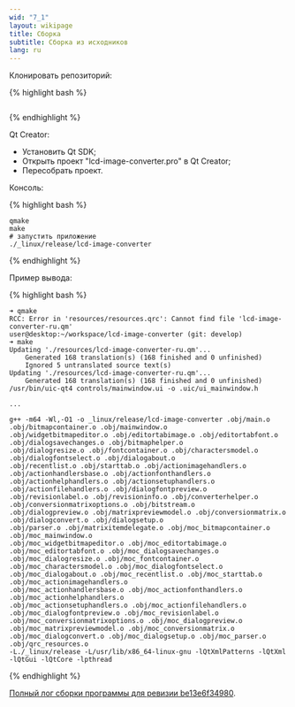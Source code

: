 ```yaml
---
wid: "7_1"
layout: wikipage
title: Сборка
subtitle: Сборка из исходников
lang: ru
---
```

Клонировать репозиторий:

{% highlight bash %}
```git clone https://github.com/riuson/lcd-image-converter.git
```
{% endhighlight %}

Qt Creator:

  *  Установить Qt SDK;
  *  Открыть проект "lcd-image-converter.pro" в Qt Creator;
  *  Пересобрать проект.

Консоль:

{% highlight bash %}
```cd lcd-image-converter
qmake
make
# запустить приложение
./_linux/release/lcd-image-converter
```
{% endhighlight %}

Пример вывода:

{% highlight bash %}
```user@desktop:~/workspace/lcd-image-converter (git: develop)
➜ qmake
RCC: Error in 'resources/resources.qrc': Cannot find file 'lcd-image-converter-ru.qm'
user@desktop:~/workspace/lcd-image-converter (git: develop)
➜ make
Updating './resources/lcd-image-converter-ru.qm'...
    Generated 168 translation(s) (168 finished and 0 unfinished)
    Ignored 5 untranslated source text(s)
Updating './resources/lcd-image-converter-ru.qm'...
    Generated 168 translation(s) (168 finished and 0 unfinished)
/usr/bin/uic-qt4 controls/mainwindow.ui -o .uic/ui_mainwindow.h

...

g++ -m64 -Wl,-O1 -o _linux/release/lcd-image-converter .obj/main.o .obj/bitmapcontainer.o .obj/mainwindow.o 
.obj/widgetbitmapeditor.o .obj/editortabimage.o .obj/editortabfont.o .obj/dialogsavechanges.o .obj/bitmaphelper.o 
.obj/dialogresize.o .obj/fontcontainer.o .obj/charactersmodel.o .obj/dialogfontselect.o .obj/dialogabout.o 
.obj/recentlist.o .obj/starttab.o .obj/actionimagehandlers.o .obj/actionhandlersbase.o .obj/actionfonthandlers.o 
.obj/actionhelphandlers.o .obj/actionsetuphandlers.o .obj/actionfilehandlers.o .obj/dialogfontpreview.o 
.obj/revisionlabel.o .obj/revisioninfo.o .obj/converterhelper.o .obj/conversionmatrixoptions.o .obj/bitstream.o 
.obj/dialogpreview.o .obj/matrixpreviewmodel.o .obj/conversionmatrix.o .obj/dialogconvert.o .obj/dialogsetup.o 
.obj/parser.o .obj/matrixitemdelegate.o .obj/moc_bitmapcontainer.o .obj/moc_mainwindow.o 
.obj/moc_widgetbitmapeditor.o .obj/moc_editortabimage.o .obj/moc_editortabfont.o .obj/moc_dialogsavechanges.o 
.obj/moc_dialogresize.o .obj/moc_fontcontainer.o .obj/moc_charactersmodel.o .obj/moc_dialogfontselect.o 
.obj/moc_dialogabout.o .obj/moc_recentlist.o .obj/moc_starttab.o .obj/moc_actionimagehandlers.o 
.obj/moc_actionhandlersbase.o .obj/moc_actionfonthandlers.o .obj/moc_actionhelphandlers.o 
.obj/moc_actionsetuphandlers.o .obj/moc_actionfilehandlers.o .obj/moc_dialogfontpreview.o .obj/moc_revisionlabel.o 
.obj/moc_conversionmatrixoptions.o .obj/moc_dialogpreview.o .obj/moc_matrixpreviewmodel.o .obj/moc_conversionmatrix.o 
.obj/moc_dialogconvert.o .obj/moc_dialogsetup.o .obj/moc_parser.o .obj/qrc_resources.o    
-L./_linux/release -L/usr/lib/x86_64-linux-gnu -lQtXmlPatterns -lQtXml -lQtGui -lQtCore -lpthread
```
{% endhighlight %}

[Полный лог сборки программы для ревизии be13e6f34980](build.log_.4f8e4f99.zip).
